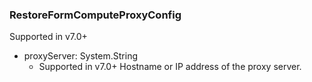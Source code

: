 ### RestoreFormComputeProxyConfig
Supported in v7.0+

- proxyServer: System.String
  - Supported in v7.0+
Hostname or IP address of the proxy server.
